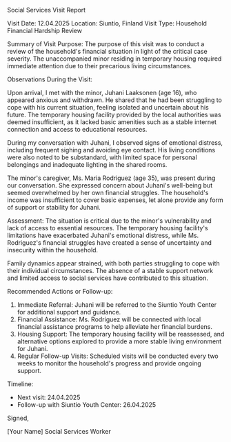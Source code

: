 Social Services Visit Report

Visit Date: 12.04.2025
Location: Siuntio, Finland
Visit Type: Household Financial Hardship Review

Summary of Visit Purpose:
The purpose of this visit was to conduct a review of the household's financial situation in light of the critical case severity. The unaccompanied minor residing in temporary housing required immediate attention due to their precarious living circumstances.

Observations During the Visit:

Upon arrival, I met with the minor, Juhani Laaksonen (age 16), who appeared anxious and withdrawn. He shared that he had been struggling to cope with his current situation, feeling isolated and uncertain about his future. The temporary housing facility provided by the local authorities was deemed insufficient, as it lacked basic amenities such as a stable internet connection and access to educational resources.

During my conversation with Juhani, I observed signs of emotional distress, including frequent sighing and avoiding eye contact. His living conditions were also noted to be substandard, with limited space for personal belongings and inadequate lighting in the shared rooms.

The minor's caregiver, Ms. Maria Rodriguez (age 35), was present during our conversation. She expressed concern about Juhani's well-being but seemed overwhelmed by her own financial struggles. The household's income was insufficient to cover basic expenses, let alone provide any form of support or stability for Juhani.

Assessment:
The situation is critical due to the minor's vulnerability and lack of access to essential resources. The temporary housing facility's limitations have exacerbated Juhani's emotional distress, while Ms. Rodriguez's financial struggles have created a sense of uncertainty and insecurity within the household.

Family dynamics appear strained, with both parties struggling to cope with their individual circumstances. The absence of a stable support network and limited access to social services have contributed to this situation.

Recommended Actions or Follow-up:

1. Immediate Referral: Juhani will be referred to the Siuntio Youth Center for additional support and guidance.
2. Financial Assistance: Ms. Rodriguez will be connected with local financial assistance programs to help alleviate her financial burdens.
3. Housing Support: The temporary housing facility will be reassessed, and alternative options explored to provide a more stable living environment for Juhani.
4. Regular Follow-up Visits: Scheduled visits will be conducted every two weeks to monitor the household's progress and provide ongoing support.

Timeline:

* Next visit: 24.04.2025
* Follow-up with Siuntio Youth Center: 26.04.2025

Signed,

[Your Name]
Social Services Worker